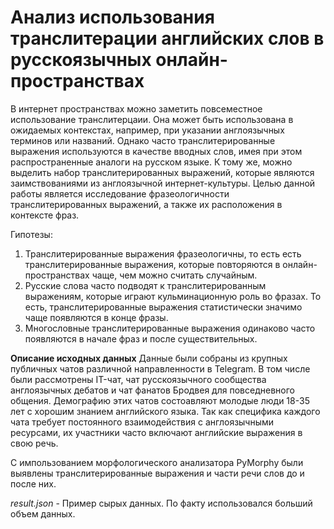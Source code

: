 # Анализ использования транслитерации английских слов в русскоязычных онлайн-пространствах
В интернет пространствах можно заметить повсеместное использование транслитерцаии. Она может быть использована в ожидаемых контекстах, например, при указании англоязычных терминов или названий. Однако часто транслитерированные выражения используются в качестве вводных слов, имея при этом распространенные аналоги на русском языке. К тому же, можно выделить набор транслитерированных выражений, которые являются заимствованиями из англоязычной интернет-культуры. Целью данной работы является исследование фразеологичности транслитерированных выражений, а также их расположения в контексте фраз.

Гипотезы:
1. Транслитерированные выражения фразеологичны, то есть есть транслитерированные выражения, которые повторяются в онлайн-пространствах чаще, чем можно считать случайным.
2. Русские слова часто подводят к транслитерированным выражениям, которые играют кульминационную роль во фразах. То есть, транслитерированные выражения статистически значимо чаще появляются в конце фразы.
3. Многословные транслитерированные выражения одинаково часто появляются в начале фраз и после существительных.  

**Описание исходных данных**
Данные были собраны из крупных публичных чатов различной направленности в Telegram. В том числе были рассмотрены IT-чат, чат русскоязычного сообщества англоязычных дебатов и чат фанатов Бродвея для повседневного общения. Демографию этих чатов состоавляют молодые люди 18-35 лет с хорошим знанием английского языка. Так как специфика каждого чата требует постоянного взаимодействия с англоязычными ресурсами, их участники часто включают английские выражения в свою речь.

С импользованием морфологического анализатора PyMorphy были выявлены транслитерированные выражения и части речи слов до и после них.

*result.json* - Пример сырых данных. По факту использовался больший объем данных.
